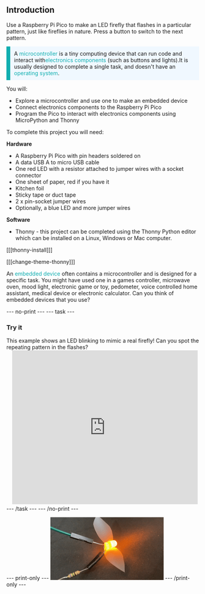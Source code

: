 ## Introduction

Use a Raspberry Pi Pico to make an LED firefly that flashes in a particular pattern, just like fireflies in nature. Press a button to switch to the next pattern. 

<p style='border-left: solid; border-width:10px; border-color: #0faeb0; background-color: aliceblue; padding: 10px;'>
A <span style="color: #0faeb0">microcontroller</span> is a tiny computing device that can run code and interact with<span style="color: #0faeb0">electronics components</span> (such as buttons and lights).It is usually designed to complete a single task, and doesn't have an <span style="color: #0faeb0">operating system</span>.
</p>

You will:
+ Explore a microcontroller and use one to make an embedded device
+ Connect electronics components to the Raspberry Pi Pico
+ Program the Pico to interact with electronics components using MicroPython and Thonny

To complete this project you will need:

**Hardware**
+ A Raspberry Pi Pico with pin headers soldered on
+ A data USB A to micro USB cable
+ One red LED with a resistor attached to jumper wires with a socket connector
+ One sheet of paper, red if you have it
+ Kitchen foil 
+ Sticky tape or duct tape
+ 2 x pin-socket jumper wires
+ Optionally, a blue LED and more jumper wires

**Software**
+ Thonny - this project can be completed using the Thonny Python editor which can be installed on a Linux, Windows or Mac computer.

[[[thonny-install]]]

[[[change-theme-thonny]]]

<p>An <span style="color: #0faeb0">embedded device</span> often contains a microcontroller and is designed for a specific task. You might have used one in a games controller, microwave oven, mood light, electronic game or toy, pedometer, voice controlled home assistant, medical device or electronic calculator. Can you think of embedded devices that you use?</p> 

--- no-print ---
--- task ---
### Try it
<div style="display: flex; flex-wrap: wrap">
<div style="flex-basis: 175px; flex-grow: 1">  
This example shows an LED blinking to mimic a real firefly! Can you spot the repeating pattern in the flashes? 
</div>
<div class="scratch-preview" style="margin-left: 15px;">
  <iframe allowtransparency="true" width="485" height="402" src="https://scratch.mit.edu/projects/embed/485673032/?autostart=false" frameborder="0"></iframe>
</div>
</div>
--- /task ---
--- /no-print ---

--- print-only ---
![Completed project](images/showcase_static.png)
--- /print-only ---
